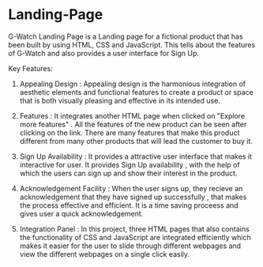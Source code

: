 # Landing-Page
G-Watch Landing Page is a Landing page for a fictional product that has been built by using HTML, CSS and JavaScript. This tells about the features of G-Watch and also provides a user interface for Sign Up.

Key Features:

1. Appealing Design : Appealing design is the harmonious integration of aesthetic elements and functional features to create a product or space that is both visually pleasing and effective in its intended use.

2. Features : It integrates another HTML page when clicked on "Explore more features" . All the features of the new product can be seen after clicking on the link. There are many features that make this product different from many other products that will lead the customer to buy it.

3. Sign Up Availability : It provides a attractive user interface that makes it interactive for user. It provides Sign Up availability , with the help of which the users can sign up and show their interest in the product.

4. Acknowledgement Facility : When the user signs up, they recieve an acknowledgement that they have signed up successfully , that makes the process effective and efficient. It is a time saving proceess and gives user a quick acknowledgement.

5. Integration Panel : In this project, three HTML pages that also contains the functionality of CSS and JavaScript are integrated efficiently which makes it easier for the user to slide through different webpages and view the different webpages on a single click easily.

